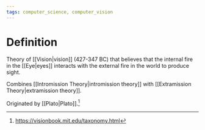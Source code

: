 ```yaml
---
tags: computer_science, computer_vision
---
```


# Definition

Theory of [[Vision|vision]] (427-347 BC) that believes that the internal fire in the [[Eye|eyes]] interacts with the external fire in the world to produce sight.

Combines [[Intromission Theory|intromission theory]] with [[Extramission Theory|extramission theory]].

Originated by [[Plato|Plato]].[^1]

[^1]: https://visionbook.mit.edu/taxonomy.html